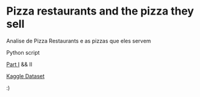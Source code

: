 # Pizza restaurants and the pizza they sell

Analise de Pizza Restaurants e as pizzas que eles servem

Python script 


[Part I](https://jcabralc.wordpress.com/2017/11/19/pizza/) && II

[Kaggle Dataset](https://www.kaggle.com/datafiniti/pizza-restaurants-and-the-pizza-they-sell)

:)
